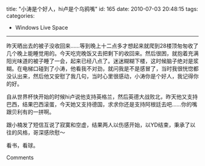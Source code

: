 title: "小涛是个好人，hi卢是个乌鸦嘴"
id: 165
date: 2010-07-03 20:48:15
tags: 
categories: 
- Windows Live Space
---


昨天晒出去的被子没收回来……等到晚上十二点多才想起来就爬到28楼顶匆匆收了几个晚上能睡觉用的。今天吃完晚饭又去把剩下的收回来。然后很困，就抱着充满阳光味道的被子睡了一会，起来已经八点了。迷迷糊糊下楼，这时候脑子绝对是浆糊。在电梯口碰到了小涛，他看我不对劲，就问我是不是感冒了，当时我很恍惚都没认出来，然后他又安慰了我几句，当时心里很感动，小涛你是个好人，我记得你的好。

自从世界杯快开始的时候hi卢说他支持英格兰，然后英德大战败北，昨天他又支持巴西，结果巴西滚蛋，今天她又支持德国，求求你还是支持阿根廷去吧……你的嘴跟贝利有的一拼啊。

跟小楠发了短信互说了寂寞和空虚，结果两人以伤感开始，以YD结束，秉承了以往的风格，哥深感欣慰～

看书，看球。

Comments
